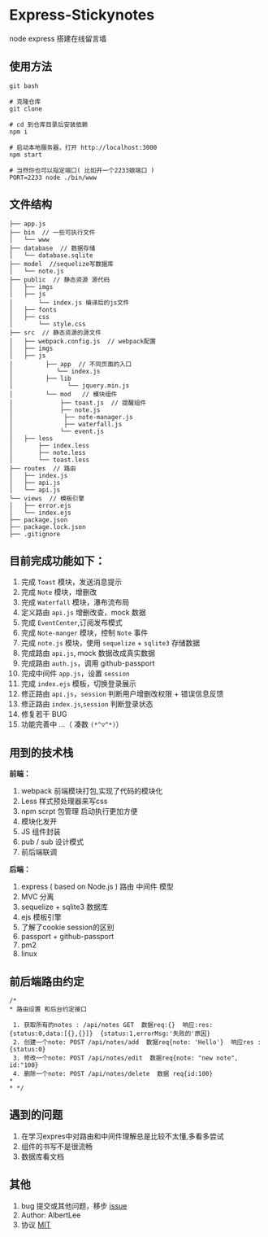 # Express-Stickynotes
node express 搭建在线留言墙

## 使用方法

```
git bash

# 克隆仓库
git clone 

# cd 到仓库目录后安装依赖
npm i

# 启动本地服务器，打开 http://localhost:3000
npm start

# 当然你也可以指定端口( 比如开一个2233娘端口 )
PORT=2233 node ./bin/www
```

## 文件结构

```
├── app.js
├── bin  // 一些可执行文件
│   └── www
├── database  // 数据存储
│   └── database.sqlite
├── model  //sequelize写数据库
│   └── note.js
├── public  // 静态资源 源代码
│   ├── imgs
│   ├── js
│	    └── index.js 编译后的js文件
│   ├── fonts
│   ├── css
│       └── style.css
├── src  // 静态资源的源文件
│   ├── webpack.config.js  // webpack配置
│   ├── imgs
│   ├── js
│         ├── app  // 不同页面的入口
│            └── index.js
│         ├── lib
│               └── jquery.min.js
│         └── mod   // 模块组件
│             ├── toast.js  // 提醒组件
│             ├── note.js
│              ├── note-manager.js
│              ├── waterfall.js
│             └── event.js
│   ├── less
│       ├── index.less
│       ├── note.less
│       └── toast.less
├── routes  // 路由
│   ├── index.js
│   ├── api.js
│   └── api.js
└── views  // 模板引擎
│   ├── error.ejs
│   └── index.ejs
├── package.json
├── package.lock.json
├── .gitignore

```

## 目前完成功能如下：

1. 完成 `Toast` 模块，发送消息提示
2. 完成 `Note` 模块，增删改
3. 完成 `Waterfall` 模块，瀑布流布局
4. 定义路由 `api.js` 增删改查，mock 数据
5. 完成 `EventCenter`,订阅发布模式
6. 完成 `Note-manger` 模块，控制 `Note` 事件
7. 完成 `note.js` 模块，使用 `sequelize` + `sqlite3` 存储数据
8. 完成路由 `api.js`, mock 数据改成真实数据
9. 完成路由 `auth.js`，调用 github-passport
10. 完成中间件 `app.js`，设置 `session`
11. 完成 `index.ejs` 模板，切换登录展示
12. 修正路由 `api.js`，`session` 判断用户增删改权限 + 错误信息反馈
13. 修正路由 `index.js`,`session` 判断登录状态
14. 修复若干 BUG
15. 功能完善中 ...（ 凑数 `(*^▽^*)`）

## 用到的技术栈

**前端：**
1. webpack 前端模块打包,实现了代码的模块化
2. Less 样式预处理器来写css
3. npm scrpt 包管理 启动执行更加方便
4. 模块化发开
5. JS 组件封装
6. pub / sub 设计模式
7. 前后端联调

**后端：**
1. express ( based on Node.js ) 路由 中间件 模型
2. MVC 分离
3. sequelize + sqlite3 数据库
4. ejs 模板引擎
5. 了解了cookie session的区别
6. passport + github-passport
7. pm2
8. linux

## 前后端路由约定
```
/*
* 路由设置 和后台约定接口

 1. 获取所有的notes : /api/notes GET  数据req:{}  响应:res:{status:0,data:[{},{}]}  {status:1,errorMsg:'失败的'原因} 
 2. 创建一个note: POST /api/notes/add  数据req{note: 'Hello'}  响应res :{status:0} 
 3. 修改一个note: POST /api/notes/edit  数据req{note: "new note", id:"100}  
 4. 删除一个note: POST /api/notes/delete  数据 req{id:100} 
* 
* */
```

## 遇到的问题
1. 在学习expres中对路由和中间件理解总是比较不太懂,多看多尝试
2. 组件的书写不是很流畅
3. 数据库看文档



## 其他
1. bug 提交或其他问题，移步 [ issue ](../../issues)
2. Author: AlbertLee
3. 协议 [ MIT ](./LICENSE)
